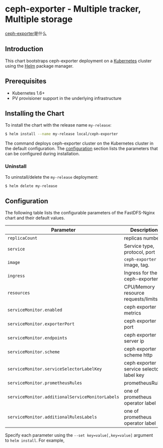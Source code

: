 # ceph-exporter - Multiple tracker, Multiple storage

[ceph-exporter](https://github.com/digitalocean/ceph_exporter/)是什么

## Introduction

This chart bootstraps ceph-exporter deployment on a [Kubernetes](http://kubernetes.io) cluster using the [Helm](https://helm.sh) package manager.

## Prerequisites

- Kubernetes 1.6+
- PV provisioner support in the underlying infrastructure

## Installing the Chart

To install the chart with the release name `my-release`:

```bash
$ helm install --name my-release local/ceph-exporter
```

The command deploys ceph-exporter cluster on the Kubernetes cluster in the default configuration. The [configuration](#configuration) section lists the parameters that can be configured during installation.

### Uninstall

To uninstall/delete the `my-release` deployment:

```bash
$ helm delete my-release
```

## Configuration

The following table lists the configurable parameters of the FastDFS-Nginx chart and their default values.

| Parameter                  | Description                         | Default                                |
| -----------------------    | ----------------------------------- | -------------------------------------- |
| `replicaCount`             | replicas number                     | `1`                                    |
| `service`                  | Service type, protocol, port        | `ClusterIP` `TCP` 9128                 |
| `image`                    | `ceph-exporter` image, tag.             | `digitalocean/ceph_exporter` `latest`|
| `ingress`                  | Ingress for the ceph-exporter.          | `false`                            |
| `resources`                | CPU/Memory resource requests/limits | Memory: `128Mi`, CPU: `100m`           |
| `serviceMonitor.enabled`   | ceph exporter metrics               | `false`
| `serviceMonitor.exporterPort`| ceph exporter port                | 9128
| `serviceMonitor.endpoints` | ceph exporter server ip             | `[]`
| `serviceMonitor.scheme`   | ceph exporter scheme http            | `http`
| `serviceMonitor.serviceSelectorLabelKey`| ceph exporter service selector label key| `app`                 |
| `serviceMonitor.prometheusRules`| prometheusRules                | `{}`                                   |
| `serviceMonitor.additionalServiceMonitorLabels`| one of prometheus operator label| `release: prometheus-operator`|
| `serviceMonitor.additionalRulesLabels`| one of prometheus operator label| `release: prometheus-operator`  |

Specify each parameter using the `--set key=value[,key=value]` argument to `helm install`. For example,


